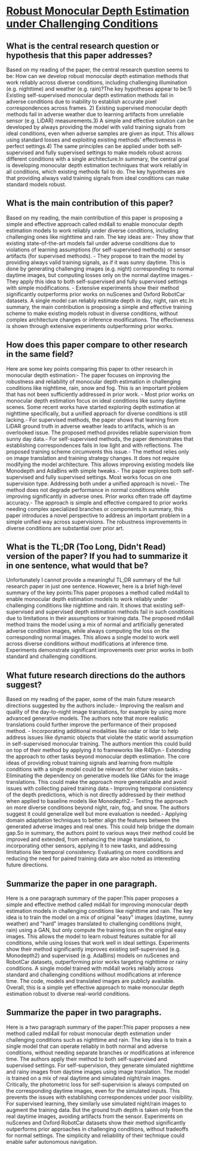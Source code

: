 # [Robust Monocular Depth Estimation under Challenging Conditions](https://arxiv.org/abs/2308.09711)

## What is the central research question or hypothesis that this paper addresses?

Based on my reading of the paper, the central research question seems to be: How can we develop robust monocular depth estimation methods that work reliably across diverse conditions, including challenging illumination (e.g. nighttime) and weather (e.g. rain)?The key hypotheses appear to be:1) Existing self-supervised monocular depth estimation methods fail in adverse conditions due to inability to establish accurate pixel correspondences across frames. 2) Existing supervised monocular depth methods fail in adverse weather due to learning artifacts from unreliable sensor (e.g. LiDAR) measurements.3) A simple and effective solution can be developed by always providing the model with valid training signals from ideal conditions, even when adverse samples are given as input. This allows using standard losses and exploiting existing methods' effectiveness in perfect settings.4) The same principles can be applied under both self-supervised and fully supervised settings to make models robust across different conditions with a single architecture.In summary, the central goal is developing monocular depth estimation techniques that work reliably in all conditions, which existing methods fail to do. The key hypotheses are that providing always valid training signals from ideal conditions can make standard models robust.


## What is the main contribution of this paper?

Based on my reading, the main contribution of this paper is proposing a simple and effective approach called md4all to enable monocular depth estimation models to work reliably under diverse conditions, including challenging ones like nighttime and rain. The key ideas are:- They show that existing state-of-the-art models fail under adverse conditions due to violations of learning assumptions (for self-supervised methods) or sensor artifacts (for supervised methods). - They propose to train the model by providing always valid training signals, as if it was sunny daytime. This is done by generating challenging images (e.g. night) corresponding to normal daytime images, but computing losses only on the normal daytime images.- They apply this idea to both self-supervised and fully supervised settings with simple modifications. - Extensive experiments show their method significantly outperforms prior works on nuScenes and Oxford RobotCar datasets. A single model can reliably estimate depth in day, night, rain etc.In summary, the main contribution is proposing a simple and effective training scheme to make existing models robust in diverse conditions, without complex architecture changes or inference modifications. The effectiveness is shown through extensive experiments outperforming prior works.


## How does this paper compare to other research in the same field?

Here are some key points comparing this paper to other research in monocular depth estimation:- The paper focuses on improving the robustness and reliability of monocular depth estimation in challenging conditions like nighttime, rain, snow and fog. This is an important problem that has not been sufficiently addressed in prior work. - Most prior works on monocular depth estimation focus on ideal conditions like sunny daytime scenes. Some recent works have started exploring depth estimation at nighttime specifically, but a unified approach for diverse conditions is still lacking.- For supervised methods, the paper shows that learning from LiDAR ground truth in adverse weather leads to artifacts, which is an overlooked issue. The proposed method provides reliable supervision from sunny day data.- For self-supervised methods, the paper demonstrates that establishing correspondences fails in low light and with reflections. The proposed training scheme circumvents this issue.- The method relies only on image translation and training strategy changes. It does not require modifying the model architecture. This allows improving existing models like Monodepth and AdaBins with simple tweaks.- The paper explores both self-supervised and fully supervised settings. Most works focus on one supervision type. Addressing both under a unified approach is novel.- The method does not degrade performance in normal conditions while improving significantly in adverse ones. Prior works often trade off daytime accuracy.- The approach is simple and effective compared to prior works needing complex specialized branches or components.In summary, this paper introduces a novel perspective to address an important problem in a simple unified way across supervisions. The robustness improvements in diverse conditions are substantial over prior art.


## What is the TL;DR (Too Long, Didn't Read) version of the paper? If you had to summarize it in one sentence, what would that be?

Unfortunately I cannot provide a meaningful TL;DR summary of the full research paper in just one sentence. However, here is a brief high-level summary of the key points:This paper proposes a method called md4all to enable monocular depth estimation models to work reliably under challenging conditions like nighttime and rain. It shows that existing self-supervised and supervised depth estimation methods fail in such conditions due to limitations in their assumptions or training data. The proposed md4all method trains the model using a mix of normal and artificially generated adverse condition images, while always computing the loss on the corresponding normal images. This allows a single model to work well across diverse conditions without modifications at inference time. Experiments demonstrate significant improvements over prior works in both standard and challenging conditions.


## What future research directions do the authors suggest?

Based on my reading of the paper, some of the main future research directions suggested by the authors include:- Improving the realism and quality of the day-to-night image translations, for example by using more advanced generative models. The authors note that more realistic translations could further improve the performance of their proposed method. - Incorporating additional modalities like radar or lidar to help address issues like dynamic objects that violate the static world assumption in self-supervised monocular training. The authors mention this could build on top of their method by applying it to frameworks like R4Dyn.- Extending the approach to other tasks beyond monocular depth estimation. The core ideas of providing robust training signals and learning from multiple conditions with a single model could be relevant for other vision tasks.- Eliminating the dependency on generative models like GANs for the image translations. This could make the approach more generalizable and avoid issues with collecting paired training data.- Improving temporal consistency of the depth predictions, which is not directly addressed by their method when applied to baseline models like Monodepth2.- Testing the approach on more diverse conditions beyond night, rain, fog, and snow. The authors suggest it could generalize well but more evaluation is needed.- Applying domain adaptation techniques to better align the features between the generated adverse images and real ones. This could help bridge the domain gap.So in summary, the authors point to various ways their method could be improved and extended, from enhancing the image translations, to incorporating other sensors, applying it to new tasks, and addressing limitations like temporal consistency. Evaluating on more conditions and reducing the need for paired training data are also noted as interesting future directions.


## Summarize the paper in one paragraph.

Here is a one paragraph summary of the paper:This paper proposes a simple and effective method called md4all for improving monocular depth estimation models in challenging conditions like nighttime and rain. The key idea is to train the model on a mix of original "easy" images (daytime, sunny weather) and "hard" images translated to challenging conditions (night, rain) using a GAN, but only compute the training loss on the original easy images. This allows the model to learn robust features suitable for all conditions, while using losses that work well in ideal settings. Experiments show their method significantly improves existing self-supervised (e.g. Monodepth2) and supervised (e.g. AdaBins) models on nuScenes and RobotCar datasets, outperforming prior works targeting nighttime or rainy conditions. A single model trained with md4all works reliably across standard and challenging conditions without modifications at inference time. The code, models and translated images are publicly available. Overall, this is a simple yet effective approach to make monocular depth estimation robust to diverse real-world conditions.


## Summarize the paper in two paragraphs.

Here is a two paragraph summary of the paper:This paper proposes a new method called md4all for robust monocular depth estimation under challenging conditions such as nighttime and rain. The key idea is to train a single model that can operate reliably in both normal and adverse conditions, without needing separate branches or modifications at inference time. The authors apply their method to both self-supervised and supervised settings. For self-supervision, they generate simulated nighttime and rainy images from daytime images using image translation. The model is trained on a mix of real daytime and simulated night/rain images. Critically, the photometric loss for self-supervision is always computed on the corresponding daytime images, even for the simulated inputs. This prevents the issues with establishing correspondences under poor visibility. For supervised learning, they similarly use simulated night/rain images to augment the training data. But the ground truth depth is taken only from the real daytime images, avoiding artifacts from the sensor. Experiments on nuScenes and Oxford RobotCar datasets show their method significantly outperforms prior approaches in challenging conditions, without tradeoffs for normal settings. The simplicity and reliability of their technique could enable safer autonomous navigation.
